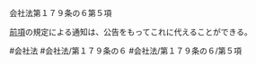 会社法第１７９条の６第５項

[前項](会社法＿＿＿＿第１７９条の６第４項)の規定による通知は、公告をもってこれに代えることができる。

#会社法
#会社法/第１７９条の６
#会社法/第１７９条の６/第５項
